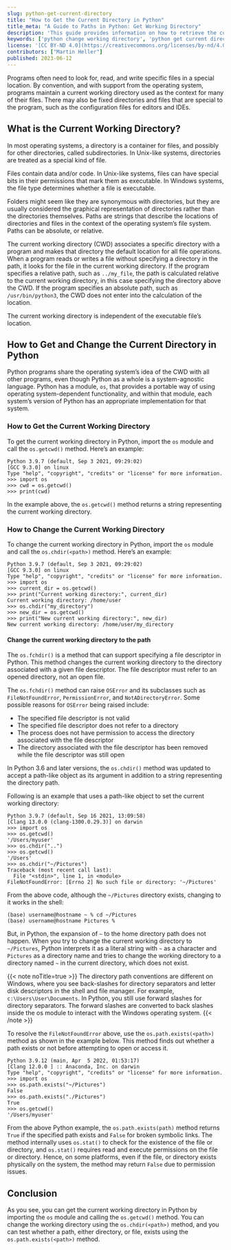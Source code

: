```yaml
---
slug: python-get-current-directory
title: "How to Get the Current Directory in Python"
title_meta: "A Guide to Paths in Python: Get Working Directory"
description: 'This guide provides information on how to retrieve the current working directory in Python using the os module. It covers the os.getcwd() function and provides sample code to demonstrate its usage.'
keywords: ['python change working directory', 'python get current directory', 'python change directory', 'change directory python']
license: '[CC BY-ND 4.0](https://creativecommons.org/licenses/by-nd/4.0)'
contributors: ["Martin Heller"]
published: 2023-06-12
---
```


Programs often need to look for, read, and write specific files in a special location. By convention, and with support from the operating system, programs maintain a current working directory used as the context for many of their files. There may also be fixed directories and files that are special to the program, such as the configuration files for editors and IDEs.

## What is the Current Working Directory?

In most operating systems, a directory is a container for files, and possibly for other directories, called subdirectories. In Unix-like systems, directories are treated as a special kind of file.

Files contain data and/or code. In Unix-like systems, files can have special bits in their permissions that mark them as executable. In Windows systems, the file type determines whether a file is executable.

Folders might seem like they are synonymous with directories, but they are usually considered the graphical representation of directories rather than the directories themselves. Paths are strings that describe the locations of directories and files in the context of the operating system’s file system. Paths can be absolute, or relative.

The current working directory (CWD) associates a specific directory with a program and makes that directory the default location for all file operations. When a program reads or writes a file without specifying a directory in the path, it looks for the file in the current working directory. If the program specifies a relative path, such as `../my_file`, the path is calculated relative to the current working directory, in this case specifying the directory above the CWD. If the program specifies an absolute path, such as `/usr/bin/python3`, the CWD does not enter into the calculation of the location.

The current working directory is independent of the executable file’s location.

## How to Get and Change the Current Directory in Python

Python programs share the operating system’s idea of the CWD with all other programs, even though Python as a whole is a system-agnostic language. Python has a module, `os`, that provides a portable way of using operating system-dependent functionality, and within that module, each system’s version of Python has an appropriate implementation for that system.

### How to Get the Current Working Directory

To get the current working directory in Python, import the `os` module and call the `os.getcwd()` method. Here’s an example:

```output
Python 3.9.7 (default, Sep 3 2021, 09:29:02)
[GCC 9.3.0] on linux
Type "help", "copyright", "credits" or "license" for more information.
>>> import os
>>> cwd = os.getcwd()
>>> print(cwd)
```

In the example above, the `os.getcwd()` method returns a string representing the current working directory.

### How to Change the Current Working Directory

To change the current working directory in Python, import the `os` module and call the `os.chdir(<path>)` method. Here’s an example:

```output
Python 3.9.7 (default, Sep 3 2021, 09:29:02)
[GCC 9.3.0] on linux
Type "help", "copyright", "credits" or "license" for more information.
>>> import os
>>> current_dir = os.getcwd()
>>> print("Current working directory:", current_dir)
Current working directory: /home/user
>>> os.chdir("my_directory")
>>> new_dir = os.getcwd()
>>> print("New current working directory:", new_dir)
New current working directory: /home/user/my_directory
```

#### Change the current working directory to the path

The `os.fchdir()` is a method that can support specifying a file descriptor in Python. This method changes the current working directory to the directory associated with a given file descriptor. The file descriptor must refer to an opened directory, not an open file.

The `os.fchdir()` method can raise `OSError` and its subclasses such as `FileNotFoundError`, `PermissionError`, and `NotADirectoryError`. Some possible reasons for `OSError` being raised include:

- The specified file descriptor is not valid
- The specified file descriptor does not refer to a directory
- The process does not have permission to access the directory associated with the file descriptor
- The directory associated with the file descriptor has been removed while the file descriptor was still open

In Python 3.6 and later versions, the `os.chdir()` method was updated to accept a path-like object as its argument in addition to a string representing the directory path.

Following is an example that uses a path-like object to set the current working directory:

```output
Python 3.9.7 (default, Sep 16 2021, 13:09:58)
[Clang 13.0.0 (clang-1300.0.29.3)] on darwin
>>> import os
>>> os.getcwd()
'/Users/myuser'
>>> os.chdir("..")
>>> os.getcwd()
'/Users'
>>> os.chdir("~/Pictures")
Traceback (most recent call last):
  File "<stdin>", line 1, in <module>
FileNotFoundError: [Errno 2] No such file or directory: '~/Pictures'
```

From the above code, although the `~/Pictures` directory exists, changing to it works in the shell:

```command
(base) username@hostname ~ % cd ~/Pictures
(base) username@hostname Pictures %
```

But, in Python, the expansion of `~` to the home directory path does not happen. When you try to change the current working directory to `~/Pictures`, Python interprets it as a literal string with `~` as a character and `Pictures` as a directory name and tries to change the working directory to a directory named `~` in the current directory, which does not exist.

{{< note noTitle=true >}}
The directory path conventions are different on Windows, where you see back-slashes for directory separators and letter disk descriptors in the shell and file manager. For example, `c:\Users\User\Documents`. In Python, you still use forward slashes for directory separators. The forward slashes are converted to back slashes inside the os module to interact with the Windows operating system.
{{< /note >}}

To resolve the `FileNotFoundError` above, use the `os.path.exists(<path>)` method as shown in the example below. This method finds out whether a path exists or not before attempting to open or access it.

```output
Python 3.9.12 (main, Apr  5 2022, 01:53:17)
[Clang 12.0.0 ] :: Anaconda, Inc. on darwin
Type "help", "copyright", "credits" or "license" for more information.
>>> import os
>>> os.path.exists("~/Pictures")
False
>>> os.path.exists("./Pictures")
True
>>> os.getcwd()
'/Users/myuser'
```

From the above Python example, the `os.path.exists(path)` method returns `True` if the specified path exists and `False` for broken symbolic links. The method internally uses `os.stat()` to check for the existence of the file or directory, and `os.stat()` requires read and execute permissions on the file or directory. Hence, on some platforms, even if the file, or directory exists physically on the system, the method may return `False` due to permission issues.


## Conclusion

As you see, you can get the current working directory in Python by importing the `os` module and calling the `os.getcwd()` method. You can change the working directory using the `os.chdir(<path>)` method, and you can test whether a path, either directory, or file, exists using the `os.path.exists(<path>)` method.
